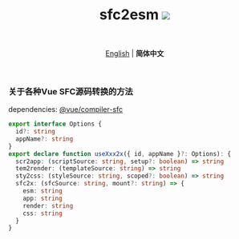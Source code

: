 <h1 align='center'>
  sfc2esm
  <a href="https://npmjs.com/package/setupin"><img src="https://img.shields.io/npm/v/setupin?color=orange"></a>
</h1>

<br>

<p align='center'>
  <a href="./README.md">English</a> | <b>简体中文</b>
</p>

<br>

### 关于各种Vue SFC源码转换的方法

dependencies: [@vue/compiler-sfc](https://github.com/vuejs/core/tree/main/packages/compiler-sfc#readme)

```ts
export interface Options {
  id?: string
  appName?: string
}
export declare function useXxx2x({ id, appName }?: Options): {
  scr2app: (scriptSource: string, setup?: boolean) => string
  tem2render: (templateSource: string) => string
  sty2css: (styleSource: string, scoped?: boolean) => string
  sfc2x: (sfcSource: string, mount?: string) => {
    esm: string
    app: string
    render: string
    css: string
  }
}
```
